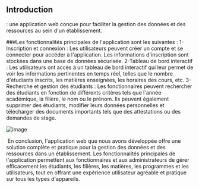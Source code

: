 ## Introduction
: une application web conçue pour faciliter la gestion des données et des ressources au sein d'un établissement.

###Les fonctionnalités principales de l'application sont les suivantes :
 1-Inscription et connexion : Les utilisateurs peuvent créer un compte et se connecter pour accéder à l'application. Les informations d'inscription sont stockées dans une base de données sécurisée.
 2-Tableau de bord interactif : Les utilisateurs ont accès à un tableau de bord interactif qui leur permet de voir les informations pertinentes en temps réel, telles que le nombre d'étudiants inscrits, les matières 
   enseignées, les horaires des cours, etc.
3-Recherche et gestion des étudiants : Les fonctionnaires peuvent rechercher des étudiants en fonction de différents critères tels que l'année académique, la filière, le nom ou le prénom. Ils peuvent également 
  supprimer des étudiants, modifier leurs données personnelles et télécharger des documents importants tels que des attestations ou des demandes de stage.
 
![image](https://github.com/MohamedBerbouchi/project-gestion-stagiaires/assets/82718864/0db7661b-cdab-4ffb-9780-49cd7257bc1a)

 En conclusion, l'application web que nous avons développée offre une solution complète et pratique pour la gestion des données et des ressources dans un établissement. Les fonctionnalités principales de l'application permettent aux fonctionnaires et aux administrateurs de gérer efficacement les étudiants, les filières, les matières, les programmes et les utilisateurs, tout en offrant une expérience utilisateur agréable et pratique sur tous les types d'appareils.
 
